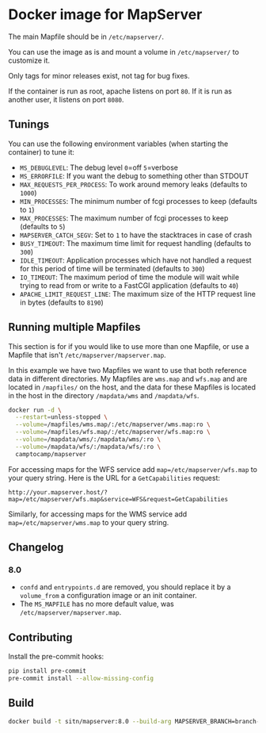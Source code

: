 # Docker image for MapServer

The main Mapfile should be in `/etc/mapserver/`.

You can use the image as is and mount a volume in `/etc/mapserver/` to customize it.

Only tags for minor releases exist, not tag for bug fixes.

If the container is run as root, apache listens on port `80`. If it is run as
another user, it listens on port `8080`.

## Tunings

You can use the following environment variables (when starting the container)
to tune it:

- `MS_DEBUGLEVEL`: The debug level `0`=off `5`=verbose
- `MS_ERRORFILE`: If you want the debug to something other than STDOUT
- `MAX_REQUESTS_PER_PROCESS`: To work around memory leaks (defaults to `1000`)
- `MIN_PROCESSES`: The minimum number of fcgi processes to keep (defaults to `1`)
- `MAX_PROCESSES`: The maximum number of fcgi processes to keep (defaults to `5`)
- `MAPSERVER_CATCH_SEGV`: Set to `1` to have the stacktraces in case of crash
- `BUSY_TIMEOUT`: The maximum time limit for request handling (defaults to `300`)
- `IDLE_TIMEOUT`: Application processes which have not handled a request for
  this period of time will be terminated (defaults to `300`)
- `IO_TIMEOUT`: The maximum period of time the module will wait while trying to
  read from or write to a FastCGI application (defaults to `40`)
- `APACHE_LIMIT_REQUEST_LINE`: The maximum size of the HTTP request line in
  bytes (defaults to `8190`)

## Running multiple Mapfiles

This section is for if you would like to use more than one Mapfile, or use a Mapfile
that isn't `/etc/mapserver/mapserver.map`.

In this example we have two Mapfiles we want to use that both reference data in
different directories. My Mapfiles are `wms.map` and `wfs.map` and are located
in `/mapfiles/` on the host, and the data for these Mapfiles is located in the
host in the directory `/mapdata/wms` and `/mapdata/wfs`.

```bash
docker run -d \
  --restart=unless-stopped \
  --volume=/mapfiles/wms.map/:/etc/mapserver/wms.map:ro \
  --volume=/mapfiles/wfs.map/:/etc/mapserver/wfs.map:ro \
  --volume=/mapdata/wms/:/mapdata/wms/:ro \
  --volume=/mapdata/wfs/:/mapdata/wfs/:ro \
  camptocamp/mapserver
```

For accessing maps for the WFS service add `map=/etc/mapserver/wfs.map` to
your query string. Here is the URL for a `GetCapabilities` request:

`http://your.mapserver.host/?map=/etc/mapserver/wfs.map&service=WFS&request=GetCapabilities`

Similarly, for accessing maps for the WMS service add `map=/etc/mapserver/wms.map` to
your query string.

## Changelog

### 8.0

- `confd` and `entrypoints.d` are removed, you should replace it by a `volume_from` a configuration image
  or an init container.
- The `MS_MAPFILE` has no more default value, was `/etc/mapserver/mapserver.map`.

## Contributing

Install the pre-commit hooks:

```bash
pip install pre-commit
pre-commit install --allow-missing-config
```

## Build

```bash
docker build -t sitn/mapserver:8.0 --build-arg MAPSERVER_BRANCH=branch-8-0 .
```